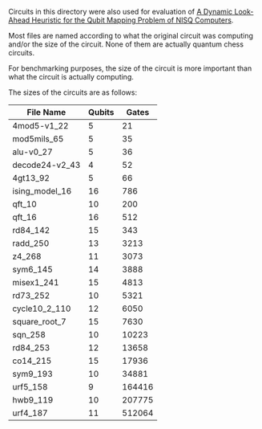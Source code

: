 Circuits in this directory were also used for evaluation of
[A Dynamic Look-Ahead Heuristic for the Qubit Mapping Problem of NISQ Computers](https://ieeexplore.ieee.org/abstract/document/8976109).

Most files are named according to what the original circuit was computing and/or
the size of the circuit. None of them are actually quantum chess circuits.

For benchmarking purposes, the size of the circuit is more important than what
the circuit is actually computing.

The sizes of the circuits are as follows:

| File Name      | Qubits | Gates  |
| -------------- | ------ | ------ |
| 4mod5-v1_22    | 5      | 21     |
| mod5mils_65    | 5      | 35     |
| alu-v0_27      | 5      | 36     |
| decode24-v2_43 | 4      | 52     |
| 4gt13_92       | 5      | 66     |
| ising_model_16 | 16     | 786    |
| qft_10         | 10     | 200    |
| qft_16         | 16     | 512    |
| rd84_142       | 15     | 343    |
| radd_250       | 13     | 3213   |
| z4_268         | 11     | 3073   |
| sym6_145       | 14     | 3888   |
| misex1_241     | 15     | 4813   |
| rd73_252       | 10     | 5321   |
| cycle10_2_110  | 12     | 6050   |
| square_root_7  | 15     | 7630   |
| sqn_258        | 10     | 10223  |
| rd84_253       | 12     | 13658  |
| co14_215       | 15     | 17936  |
| sym9_193       | 10     | 34881  |
| urf5_158       | 9      | 164416 |
| hwb9_119       | 10     | 207775 |
| urf4_187       | 11     | 512064 |
